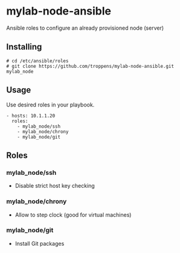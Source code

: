 # mylab-node-ansible
Ansible roles to configure an already provisioned node (server)


## Installing

```
# cd /etc/ansible/roles
# git clone https://github.com/troppens/mylab-node-ansible.git mylab_node
```


## Usage

Use desired roles in your playbook.

```
- hosts: 10.1.1.20
  roles:
    - mylab_node/ssh
    - mylab_node/chrony
    - mylab_node/git
```


## Roles

### mylab_node/ssh
* Disable strict host key checking

### mylab_node/chrony
* Allow to step clock (good for virtual machines) 

### mylab_node/git
* Install Git packages
